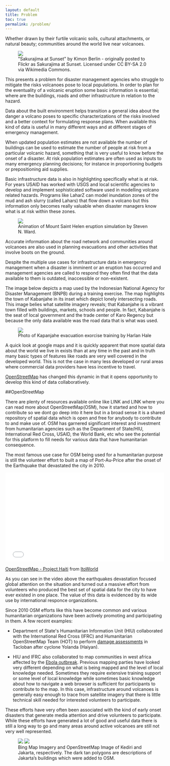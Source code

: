 ```yaml
---
layout: default 
title: Problem
toc: true
permalink: /problem/
---
```


Whether drawn by their furtile volcanic soils, cultural attachments, or natural beauty; communities around the world live near volcanoes.


<figure>
	<img src="../images/overview/volcano_people.jpg">
	<figcaption>"Sakurajima at Sunset" by Kimon Berlin - originally posted to Flickr as Sakurajima at Sunset. Licensed under CC BY-SA 2.0 via Wikimedia Commons.</figcaption>
</figure>

This presents a problem for disaster management agencies who struggle to mitigate the risks volcanoes pose to local populations. In order to plan for the eventuality of a volcanic eruption some basic information is essential; where are the buildings, roads and other infrastructure in relation to the hazard. 

Data about the built environment helps transition a general idea about the danger a volcano poses to specific characterizations of the risks involved and a better context for formulating response plans. When available this kind of data is useful in many different ways and at different stages of emergency management.

When updated population estimates are not available the number of buildings can be used to estimate the number of people at risk from a particular volcanic hazard, something that is very useful to know before the onset of a disaster. At risk population estimates are often used as inputs to many emergency planning decisions; for instance in proportioning budgets or prepositioning aid supplies.

Basic infrastructure data is also in highlighting specifically what is at risk. For years USAID has worked with USGS and local scientific agencies to develop and implement sophisticated software used in modelling volcano related hazards. Programs like LaharZ can model inundation zones of the mud and ash slurry (called Lahars) that flow down a volcano but this information only becomes really valuable when disaster managers know what is at risk within these zones.

<figure>
	<img src="../images/overview/msh.gif">
	<figcaption>Animation of Mount Saint Helen eruption simulation by Steven N. Ward.</figcaption>
</figure>

Accurate information about the road network and communities around volcanoes are also used in planning evacuations and other activities that involve boots on the ground. 

Despite the multiple use cases for infrastructure data in emergency management when a disaster is imminent or an eruption has occurred and management agencies are called to respond they often find that the data available to them is outdated, inaccessible or non-existent.

The image below depicts a map used by the Indonesian National Agency for Disaster Management (BNPB) during a training exercise. The map highlights the town of Kabanjahe in its inset which depict lonely intersecting roads. This image belies what satellite imagery reveals; that Kabanjahe is a vibrant town filled with buildings, markets, schools and people. In fact, Kabanjahe is the seat of local government and the trade center of Karo Regency but because the only data available was the road data that is what was used. 

<figure>
	<img src="../images/overview/harlan.png">
	<figcaption>Photo of Kapanjahe evacuation exorcise training by Harlan Hale</figcaption>
</figure>

A quick look at google maps and it is quickly apparent that more spatial data about the world we live in exists than at any time in the past and in truth many basic types of features like roads are very well covered in the developed world. This is not the case in many less developed or rural areas where commercial data providers have less incentive to travel. 

[OpenStreetMap](http://www.openstreetmap.org/node/540924177#map=15/3.0991/98.4919) has changed this dynamic in that it opens opportunity to develop this kind of data collaboratively. 

##OpenStreetMap

There are plenty of resources available online like LINK and LINK where you can read more about OpenStreetMap(OSM), how it started and how to contribute so we dont go deep into it here but in a broad sense it is a shared repository of spatial data which is open and free for anybody to contribute to and make use of. OSM has garnered significant interest and investment from humanitarian agencies such as the Department of State/HIU, International Red Cross, USAID, the World Bank, etc who see the potential for this platform to fill needs for various data that have humanitarian consequence.   

The most famous use case for OSM being used for a humanitarian purpose is still the volunteer effort to built a map of Port-Au-Price after the onset of the Earthquake that devastated the city in 2010. 

<iframe src="//player.vimeo.com/video/9182869" width="500" height="281" frameborder="0" webkitallowfullscreen mozallowfullscreen allowfullscreen></iframe> 

<p><a href="http://vimeo.com/9182869">OpenStreetMap - Project Haiti</a> from <a href="http://vimeo.com/itoworld">ItoWorld</a></p>

As you can see in the video above the earthquakes devastation focused global attention on the situation and turned out a massive effort from volunteers who produced the best set of spatial data for the city to have ever existed in one place. The value of this data is evidenced by its wide use by international responce organizations. 

Since 2010 OSM efforts like this have become common and various humanitarian organizations have been actively promoting and participating in them. A few recent examples: 

* Department of State's Humanitarian Information Unit (HIU) collaborated with the International Red Cross (IFRC) and Humanitarian OpenStreetMap Team (HOT) to perform [damage assessments](http://bit.ly/1wMBS37) in Tacloban after cyclone Yolanda (Haiyan).

* HIU and IFRC also collaborated to map communities in west africa affected by the [Ebola outbreak](http://bit.ly/ZeRWj2). 
Previous mapping parties have looked very different depending on what is being mapped and the level of local knowledge needed. Sometimes they require extensive training support or some level of local knowledge while sometimes basic knowledge about how to navigate a web browser is sufficient for participants to contribute to the map. In this case, infrastructure around volcanoes is generally easy enough to trace from satellite imagery that there is little technical skill needed for interested volunteers to participate.

These efforts have very often been associated with the kind of early onset disasters that generate media attention and drive volunteers to participate. While these efforts have generated a lot of good and useful data there is still a long way to go and many areas around active volcanoes are still not very well represented. 

<figure class="half">
	<img src="../images/overview/osm2ge.png">
	<img src="../images/overview/osm2ge2.png">
	<figcaption>Bing Map Imagery and OpenStreetMap Image of Kediri and Jakarta, respectively. The dark tan polygons are descriptions of Jakarta’s buildings which were added to OSM.</figcaption>
</figure>
